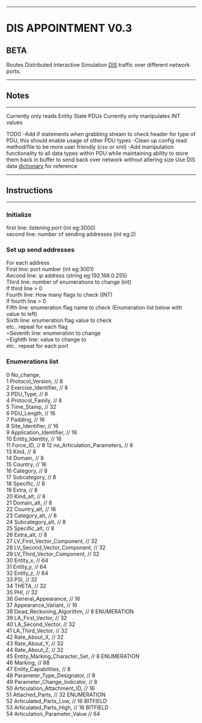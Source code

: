 --------------------------
# DIS APPOINTMENT V0.3
BETA
--------------------------
Routes Distributed Interactive Simulation [DIS](https://en.wikipedia.org/wiki/Distributed_Interactive_Simulation) traffic over different network ports.

--------------------------
## Notes
--------------------------
Currently only reads Entity State PDUs
Currently only manipulates INT values

TODO
-Add if statements when grabbing stream to check header for type of PDU, this should enable usage of other PDU types
-Clean up config read method/file to be more user friendly (csv or xml)
-Add manipulation functionality to all data types within PDU while maintaining ability to store them back in buffer to send back over network without altering size
Use DIS data [dictionary](http://faculty.nps.edu/brutzman/vrtp/mil/navy/nps/disEnumerations/JdbeHtmlFiles/dis-dd.html) for reference

--------------------------
## Instructions
--------------------------
### Initialize
first line: 	listening port (int eg:3000)   
second line: 	number of sending addresses (int eg:2)   
   
### Set up send addresses
For each address   
First line: 	port number (int eg:3001)   
Aecond line: 	ip address (string eg:192.168.0.255)   
Third line:	number of enumerations to change (int)   
If third line > 0   
	Fourth line:	How many flags to check (INT)   
	If fourth line > 0   
		Fifth line: 	enumeration flag name to check (Enumeration list below with value to left)   
		Sixth line:	enumeration flag value to check   
		etc.. repeat for each flag   
	~Seventh line: 	enumeration to change   
	~Eightth line:	value to change to   
	etc.. repeat for each port   
   
### Enumerations list
0    No_change,    
1    Protocol_Version,		// 8    
2    Exercise_Identifier,	// 8    
3    PDU_Type,			    // 8   
4    Protocol_Family,		// 8   
5    Time_Stamp,		// 32   
6    PDU_Length,		// 16   
7    Padding,			// 16   
8    Site_Identifier,		// 16      
9    Application_Identifier, 	// 16     
10    Entity_Identity,		// 16   
11    Force_ID,			// 8
12    no_Articulation_Parameters,	// 8   
13    Kind,		// 8   
14    Domain,		// 8    
15    Country,		// 16   
16    Category,		// 8   
17    Subcategory,	// 8   
18    Specific,		// 8   
19    Extra,		// 8   
20    Kind_alt,		// 8   
21    Domain_alt,	// 8   
22    Country_alt,	// 16   
23    Category_alt,	// 8   
24    Subcategory_alt,	// 8   
25    Specific_alt,	// 8   
26    Extra_alt,	// 8   
27    LV_First_Vector_Component,	// 32   
28    LV_Second_Vector_Component,	// 32   
29    LV_Third_Vector_Component,	// 32   
30    Entity_x,	// 64   
31    Entity_y,	// 64   
32    Entity_z,	// 64   
33    PSI,	    // 32   
34    THETA,	// 32   
35    PHI,	    // 32   
36    General_Appearance,	    // 16   
37    Appearance_Variant,       // 16   
38    Dead_Reckoning_Algorithm,	// 8 ENUMERATION   
39    LA_First_Vector,	// 32   
40    LA_Second_Vector,	// 32   
41    LA_Third_Vector,	// 32   
42    Rate_About_X,		// 32   
43    Rate_About_Y,		// 32   
44    Rate_About_Z,		// 32   
45    Entity_Marking_Character_Set,	// 8 ENUMERATION   
46    Marking,			    // 88   
47    Entity_Capabilities,	// 8   
48    Parameter_Type_Designator,	// 8   
49    Parameter_Change_Indicator,	// 8   
50    Articulation_Attachment_ID,	// 16   
51    Attached_Parts,			    // 32 ENUMERATION   
52    Articulated_Parts_Low,		// 16 BITFIELD   
53    Articulated_Parts_High,		// 16 BITFIELD   
54    Articulation_Parameter_Value	// 64   

